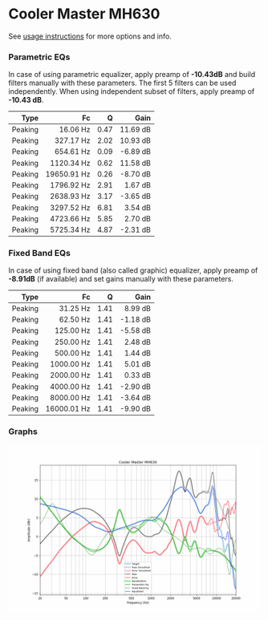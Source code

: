 # Cooler Master MH630
See [usage instructions](https://github.com/jaakkopasanen/AutoEq#usage) for more options and info.

### Parametric EQs
In case of using parametric equalizer, apply preamp of **-10.43dB** and build filters manually
with these parameters. The first 5 filters can be used independently.
When using independent subset of filters, apply preamp of **-10.43 dB**.

| Type    | Fc          |    Q | Gain     |
|--------:|------------:|-----:|---------:|
| Peaking | 16.06 Hz    | 0.47 | 11.69 dB |
| Peaking | 327.17 Hz   | 2.02 | 10.93 dB |
| Peaking | 654.61 Hz   | 0.09 | -6.89 dB |
| Peaking | 1120.34 Hz  | 0.62 | 11.58 dB |
| Peaking | 19650.91 Hz | 0.26 | -8.70 dB |
| Peaking | 1796.92 Hz  | 2.91 | 1.67 dB  |
| Peaking | 2638.93 Hz  | 3.17 | -3.65 dB |
| Peaking | 3297.52 Hz  | 6.81 | 3.54 dB  |
| Peaking | 4723.66 Hz  | 5.85 | 2.70 dB  |
| Peaking | 5725.34 Hz  | 4.87 | -2.31 dB |

### Fixed Band EQs
In case of using fixed band (also called graphic) equalizer, apply preamp of **-8.91dB**
(if available) and set gains manually with these parameters.

| Type    | Fc          |    Q | Gain     |
|--------:|------------:|-----:|---------:|
| Peaking | 31.25 Hz    | 1.41 | 8.99 dB  |
| Peaking | 62.50 Hz    | 1.41 | -1.18 dB |
| Peaking | 125.00 Hz   | 1.41 | -5.58 dB |
| Peaking | 250.00 Hz   | 1.41 | 2.48 dB  |
| Peaking | 500.00 Hz   | 1.41 | 1.44 dB  |
| Peaking | 1000.00 Hz  | 1.41 | 5.01 dB  |
| Peaking | 2000.00 Hz  | 1.41 | 0.33 dB  |
| Peaking | 4000.00 Hz  | 1.41 | -2.90 dB |
| Peaking | 8000.00 Hz  | 1.41 | -3.64 dB |
| Peaking | 16000.01 Hz | 1.41 | -9.90 dB |

### Graphs
![](./Cooler%20Master%20MH630.png)